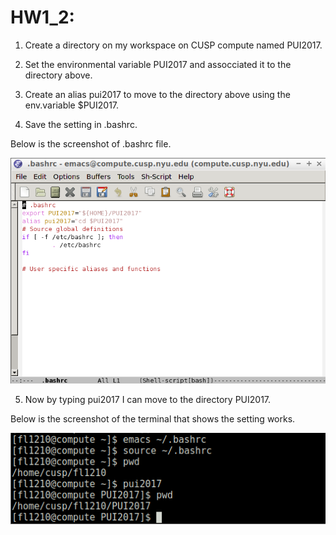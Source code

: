 # HW1_2: 

1. Create a directory on my workspace on CUSP compute named PUI2017.

2. Set the environmental variable PUI2017 and assocciated it to the directory above.

3. Create an alias pui2017 to move to the directory above using the env.variable $PUI2017.

4. Save the setting in .bashrc.

Below is the screenshot of .bashrc file.

![Alt text](screenshots/env_var.png)

5. Now by typing pui2017 I can move to the directory PUI2017.

Below is the screenshot of the terminal that shows the setting works.

![Alt text](screenshots/bash.png)


